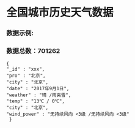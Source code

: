 # 全国城市历史天气数据
### 数据示例:

### 数据总数：701262

```
{
"_id" : "xxx",
"pro" : "北京", 
"city" : "北京", 
"date" : "2017年9月1日",
"weather" : "晴 /雨夹雪",
"temp" : "13℃ / 0℃", 
"city" : "北京", 
"wind_power" : "无持续风向 <3级 /无持续风向 <3级"
 }
```






